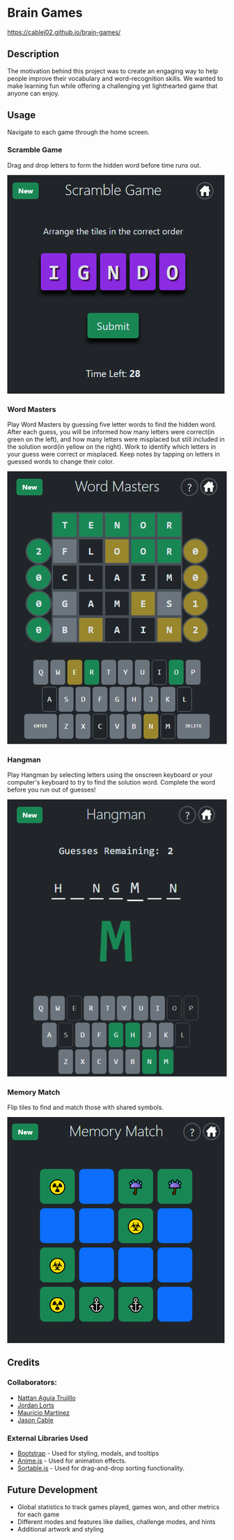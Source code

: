 # Brain Games

https://cablej02.github.io/brain-games/

## Description

The motivation behind this project was to create an engaging way to help people improve their vocabulary and word-recognition skills. We wanted to make learning fun while offering a challenging yet lighthearted game that anyone can enjoy.

## Usage

Navigate to each game through the home screen.

### Scramble Game
Drag and drop letters to form the hidden word before time runs out.

![New scramble game](./assets/images/screenshots/scramble_game_ss.png)

### Word Masters
Play Word Masters by guessing five letter words to find the hidden word.  After each guess, you will be informed how many letters were correct(in green on the left), and how many letters were misplaced but still included in the solution word(in yellow on the right). Work to identify which letters in your guess were correct or misplaced.  Keep notes by tapping on letters in guessed words to change their color.

![Word masters game completed](./assets/images/screenshots/word_masters_ss.png)

### Hangman
Play Hangman by selecting letters using the onscreen keyboard or your computer's keyboard to try to find the solution word.  Complete the word before you run out of guesses!

![hangman game almost complete](./assets/images/screenshots/hangman_ss.png)

### Memory Match
Flip tiles to find and match those with shared symbols.

![Memory match game half completed](./assets/images/screenshots/memory_match_ss.png)

## Credits

### Collaborators:
- [Nattan Aguia Trujillo](https://github.com/nattanaguiat)
- [Jordan Lorts](https://github.com/JL-Code1)
- [Mauricio Martinez](https://github.com/mauriciomdlg)
- [Jason Cable](https://github.com/cablej02)

### External Libraries Used
- [Bootstrap](https://getbootstrap.com/) - Used for styling, modals, and tooltips
- [Anime.js](anime.js ) - Used for animation effects.
- [Sortable.js](SortableJS ) - Used for drag-and-drop sorting functionality.

## Future Development

- Global statistics to track games played, games won, and other metrics for each game
- Different modes and features like dailies, challenge modes, and hints
- Additional artwork and styling